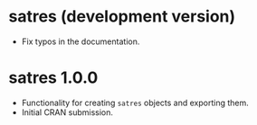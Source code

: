 # satres (development version)
* Fix typos in the documentation. 

# satres 1.0.0
* Functionality for creating `satres` objects and exporting them.
* Initial CRAN submission.
